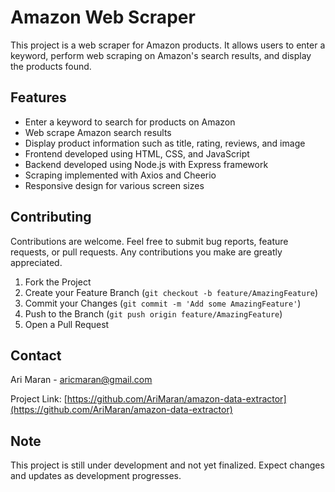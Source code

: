 # Amazon Web Scraper

This project is a web scraper for Amazon products. It allows users to enter a keyword, perform web scraping on Amazon's search results, and display the products found.

## Features

- Enter a keyword to search for products on Amazon
- Web scrape Amazon search results
- Display product information such as title, rating, reviews, and image
- Frontend developed using HTML, CSS, and JavaScript
- Backend developed using Node.js with Express framework
- Scraping implemented with Axios and Cheerio
- Responsive design for various screen sizes

## Contributing

Contributions are welcome. Feel free to submit bug reports, feature requests, or pull requests. Any contributions you make are greatly appreciated.

1. Fork the Project
2. Create your Feature Branch (`git checkout -b feature/AmazingFeature`)
3. Commit your Changes (`git commit -m 'Add some AmazingFeature'`)
4. Push to the Branch (`git push origin feature/AmazingFeature`)
5. Open a Pull Request

## Contact

Ari Maran - aricmaran@gmail.com

Project Link: [https://github.com/AriMaran/amazon-data-extractor](https://github.com/AriMaran/amazon-data-extractor)

## Note

This project is still under development and not yet finalized. Expect changes and updates as development progresses.
